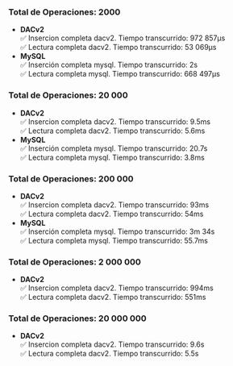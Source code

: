 
### Total de Operaciones: 2000  
- **DACv2**  
  ✅ Insercion completa dacv2. Tiempo transcurrido: 972 857µs  
  ✅ Lectura completa dacv2. Tiempo transcurrido: 53 069µs  
- **MySQL**  
  ✅ Inserción completa mysql. Tiempo transcurrido: 2s  
  ✅ Lectura completa mysql. Tiempo transcurrido: 668 497µs
  
### Total de Operaciones: 20 000  
- **DACv2**  
  ✅ Insercion completa dacv2. Tiempo transcurrido: 9.5ms  
  ✅ Lectura completa dacv2. Tiempo transcurrido: 5.6ms  
- **MySQL**  
  ✅ Inserción completa mysql. Tiempo transcurrido: 20.7s  
  ✅ Lectura completa mysql. Tiempo transcurrido: 3.8ms  
    
### Total de Operaciones: 200 000  
- **DACv2**  
  ✅ Insercion completa dacv2. Tiempo transcurrido: 93ms  
  ✅ Lectura completa dacv2. Tiempo transcurrido: 54ms  
- **MySQL**  
  ✅ Inserción completa mysql. Tiempo transcurrido: 3m 34s  
  ✅ Lectura completa mysql. Tiempo transcurrido: 55.7ms  
     
### Total de Operaciones: 2 000 000  
- **DACv2**  
  ✅ Insercion completa dacv2. Tiempo transcurrido: 994ms  
  ✅ Lectura completa dacv2. Tiempo transcurrido: 551ms  
    
### Total de Operaciones: 20 000 000  
- **DACv2**  
✅ Insercion completa dacv2. Tiempo transcurrido: 9.6s  
✅ Lectura completa dacv2. Tiempo transcurrido: 5.5s  




